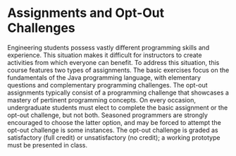 Assignments and Opt-Out Challenges
==================================

Engineering students possess vastly different programming skills and experience.
This situation makes it difficult for instructors to create activities from which everyone can benefit.
To address this situation, this course features two types of assignments.
The basic exercises focus on the fundamentals of the Java programming language, with elementary questions and complementary programming challenges.
The opt-out assignments typically consist of a programming challenge that showcases a mastery of pertinent programming concepts.
On every occasion, undergraduate students must elect to complete the basic assignment or the opt-out challenge, but not both.
Seasoned programmers are strongly encouraged to choose the latter option, and may be forced to attempt the opt-out challenge is some instances.
The opt-out challenge is graded as satisfactory (full credit) or unsatisfactory (no credit); a working prototype must be presented in class.

